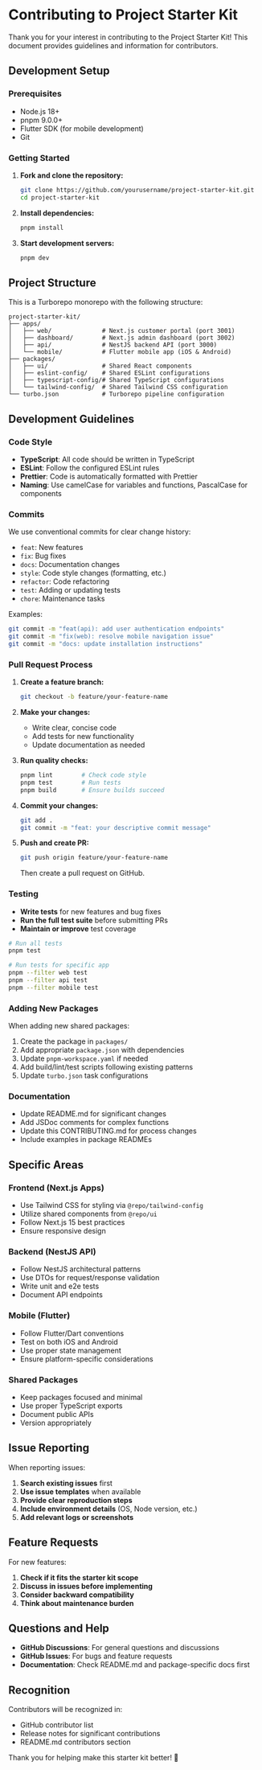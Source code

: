 # Contributing to Project Starter Kit

Thank you for your interest in contributing to the Project Starter Kit! This document provides guidelines and information for contributors.

## Development Setup

### Prerequisites

- Node.js 18+
- pnpm 9.0.0+
- Flutter SDK (for mobile development)
- Git

### Getting Started

1. **Fork and clone the repository:**

   ```bash
   git clone https://github.com/yourusername/project-starter-kit.git
   cd project-starter-kit
   ```

2. **Install dependencies:**

   ```bash
   pnpm install
   ```

3. **Start development servers:**

   ```bash
   pnpm dev
   ```

## Project Structure

This is a Turborepo monorepo with the following structure:

```
project-starter-kit/
├── apps/
│   ├── web/              # Next.js customer portal (port 3001)
│   ├── dashboard/        # Next.js admin dashboard (port 3002)
│   ├── api/              # NestJS backend API (port 3000)
│   └── mobile/           # Flutter mobile app (iOS & Android)
├── packages/
│   ├── ui/               # Shared React components
│   ├── eslint-config/    # Shared ESLint configurations
│   ├── typescript-config/# Shared TypeScript configurations
│   └── tailwind-config/  # Shared Tailwind CSS configuration
└── turbo.json            # Turborepo pipeline configuration
```

## Development Guidelines

### Code Style

- **TypeScript**: All code should be written in TypeScript
- **ESLint**: Follow the configured ESLint rules
- **Prettier**: Code is automatically formatted with Prettier
- **Naming**: Use camelCase for variables and functions, PascalCase for components

### Commits

We use conventional commits for clear change history:

- `feat`: New features
- `fix`: Bug fixes
- `docs`: Documentation changes
- `style`: Code style changes (formatting, etc.)
- `refactor`: Code refactoring
- `test`: Adding or updating tests
- `chore`: Maintenance tasks

Examples:

```bash
git commit -m "feat(api): add user authentication endpoints"
git commit -m "fix(web): resolve mobile navigation issue"
git commit -m "docs: update installation instructions"
```

### Pull Request Process

1. **Create a feature branch:**

   ```bash
   git checkout -b feature/your-feature-name
   ```

2. **Make your changes:**
   - Write clear, concise code
   - Add tests for new functionality
   - Update documentation as needed

3. **Run quality checks:**

   ```bash
   pnpm lint        # Check code style
   pnpm test        # Run tests
   pnpm build       # Ensure builds succeed
   ```

4. **Commit your changes:**

   ```bash
   git add .
   git commit -m "feat: your descriptive commit message"
   ```

5. **Push and create PR:**

   ```bash
   git push origin feature/your-feature-name
   ```

   Then create a pull request on GitHub.

### Testing

- **Write tests** for new features and bug fixes
- **Run the full test suite** before submitting PRs
- **Maintain or improve** test coverage

```bash
# Run all tests
pnpm test

# Run tests for specific app
pnpm --filter web test
pnpm --filter api test
pnpm --filter mobile test
```

### Adding New Packages

When adding new shared packages:

1. Create the package in `packages/`
2. Add appropriate `package.json` with dependencies
3. Update `pnpm-workspace.yaml` if needed
4. Add build/lint/test scripts following existing patterns
5. Update `turbo.json` task configurations

### Documentation

- Update README.md for significant changes
- Add JSDoc comments for complex functions
- Update this CONTRIBUTING.md for process changes
- Include examples in package READMEs

## Specific Areas

### Frontend (Next.js Apps)

- Use Tailwind CSS for styling via `@repo/tailwind-config`
- Utilize shared components from `@repo/ui`
- Follow Next.js 15 best practices
- Ensure responsive design

### Backend (NestJS API)

- Follow NestJS architectural patterns
- Use DTOs for request/response validation
- Write unit and e2e tests
- Document API endpoints

### Mobile (Flutter)

- Follow Flutter/Dart conventions
- Test on both iOS and Android
- Use proper state management
- Ensure platform-specific considerations

### Shared Packages

- Keep packages focused and minimal
- Use proper TypeScript exports
- Document public APIs
- Version appropriately

## Issue Reporting

When reporting issues:

1. **Search existing issues** first
2. **Use issue templates** when available
3. **Provide clear reproduction steps**
4. **Include environment details** (OS, Node version, etc.)
5. **Add relevant logs or screenshots**

## Feature Requests

For new features:

1. **Check if it fits the starter kit scope**
2. **Discuss in issues before implementing**
3. **Consider backward compatibility**
4. **Think about maintenance burden**

## Questions and Help

- **GitHub Discussions**: For general questions and discussions
- **GitHub Issues**: For bugs and feature requests
- **Documentation**: Check README.md and package-specific docs first

## Recognition

Contributors will be recognized in:

- GitHub contributor list
- Release notes for significant contributions
- README.md contributors section

Thank you for helping make this starter kit better! 🚀

